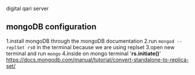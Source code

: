 digital qari server


## mongoDB configuration
1.install mongoDB through the mongoDB documentation
2.run `mongod --replSet rs0` in the terminal because we are using replset
3.open new terminal and run `mongo`
4.inside on mongo terminal '**rs.initiate()**' https://docs.mongodb.com/manual/tutorial/convert-standalone-to-replica-set/

